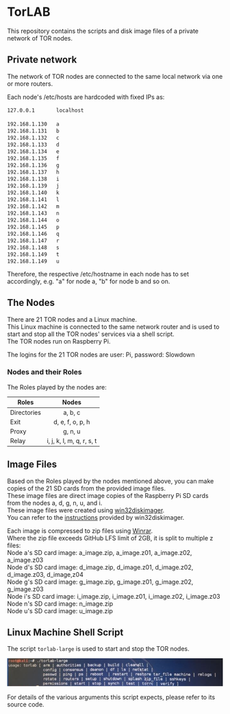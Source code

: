 # TorLAB
This repository contains the scripts and disk image files of a private network of TOR nodes.

## Private network

The network of TOR nodes are connected to the same local network via one or more routers.

Each node's /etc/hosts are hardcoded with fixed IPs as:
```
127.0.0.1       localhost

192.168.1.130   a
192.168.1.131   b
192.168.1.132   c
192.168.1.133   d
192.168.1.134   e
192.168.1.135   f
192.168.1.136   g  
192.168.1.137   h
192.168.1.138   i
192.168.1.139   j
192.168.1.140   k
192.168.1.141   l
192.168.1.142   m
192.168.1.143   n
192.168.1.144   o
192.168.1.145   p
192.168.1.146   q
192.168.1.147   r
192.168.1.148   s
192.168.1.149   t
192.168.1.149   u
```

Therefore, the respective /etc/hostname in each node has to set accordingly, e.g. "a" for node a, "b" for node b and so on. 

## The Nodes
There are 21 TOR nodes and a Linux machine.<br/>
This Linux machine is connected to the same network router and is used to start and stop all the TOR nodes' services via a shell script.<br/>
The TOR nodes run on Raspberry Pi.<br/>

The logins for the 21 TOR nodes are user: Pi, password: Slowdown<br/>

### Nodes and their Roles
The Roles played by the nodes are:<br/>


| Roles        | Nodes                     |
| ------ |:-----:|
| Directories  | a, b, c                   |
| Exit         | d, e, f, o, p, h          |
| Proxy        | g, n, u                   |
| Relay        | i, j, k, l, m, q, r, s, t |


## Image Files
Based on the Roles played by the nodes mentioned above, you can make copies of the 21 SD cards from the provided image files. <br/>
These image files are direct image copies of the Raspberry Pi SD cards from the nodes a, d, g, n, u, and i. <br/>
These image files were created using [win32diskimager](https://sourceforge.net/projects/win32diskimager/). <br/>
You can refer to the [instructions](https://raspberry-projects.com/pi/pi-operating-systems/win32diskimager) provided by win32diskimager.

Each image is compressed to zip files using [Winrar](https://www.win-rar.com/).<br/>
Where the zip file exceeds GitHub LFS limit of 2GB, it is split to multiple z files:<br/>
Node a's SD card image: a_image.zip, a_image.z01, a_image.z02, a_image.z03 <br/>
Node d's SD card image: d_image.zip, d_image.z01, d_image.z02, d_image.z03, d_image,z04 <br/>
Node g's SD card image: g_image.zip, g_image.z01, g_image.z02, g_image.z03 <br/>
Node i's SD card image: i_image.zip, i_image.z01, i_image.z02, i_image.z03 <br/>
Node n's SD card image: n_image.zip <br/>
Node u's SD card image: u_image.zip <br/>

## Linux Machine Shell Script
The script `torlab-large` is used to start and stop the TOR nodes.

![Alt text](torlab-large.JPG?raw=true "Title")

For details of the various arguments this script expects, please refer to its source code.
